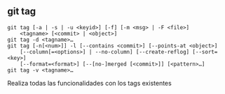 ##  git tag

	git tag [-a | -s | -u <keyid>] [-f] [-m <msg> | -F <file>]
		<tagname> [<commit> | <object>]
	git tag -d <tagname>…​
	git tag [-n[<num>]] -l [--contains <commit>] [--points-at <object>]
		[--column[=<options>] | --no-column] [--create-reflog] [--sort=<key>]
		[--format=<format>] [--[no-]merged [<commit>]] [<pattern>…​]
	git tag -v <tagname>…​

Realiza todas las funcionalidades con los tags existentes